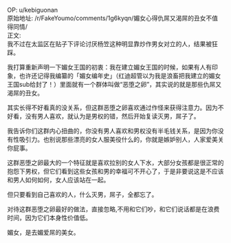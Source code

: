 
OP: u/kebiguonan  
原始地址: /r/FakeYoumo/comments/1g6kyqn/媚女心得仇屌又渴屌的丑女不值得同情/  
正文:  
我不过在太监区在贴子下评论讨厌杨笠这种明显靠炒作男女对立的人，结果被狂踩。

我打算重新声明一下媚女王国的初衷：我在建立媚女王国的时候，如果有人有印象，也许还记得我编纂的「媚女编年史」（红迪超管以为我是浪畜把我建立的媚女王国sub给封了！）里面就有一个群体叫做“恶堕之卵”，其实说的就是那些仇屌又渴屌的丑女。

其实长得不好看真的没关系，但这群恶堕之卵喜欢通过作怪来获得注意力。因为不好看，没有男人喜欢，就认为是男权的错，然后开始复读灭男，屌子了。

我告诉你们这群内心扭曲的，你没有男人喜欢和男权没有半毛钱关系，是因为你没有性吸引力。也别说那些漂亮的女人服美役什么的，你就是嫉妒别人，人家爱美关你屁事。

这群恶堕之卵最大的一个特征就是喜欢拉别的女人下水，大部分女孩都是很正常的抱怨下男权，但它们看到这些女孩和男的幸福可不开心了，于是非要说这是不应该和男人如何如何，女人应该站在一起。

但只要看到自己喜欢的人，什么灭男，屌子，全都忘了。

对待这群恶堕之卵最好的做法，直接忽略,不用和它们吵，和它们说话都是在浪费时间，因为它们本身性价值低。

媚女，是去媚爱屌的美女。


